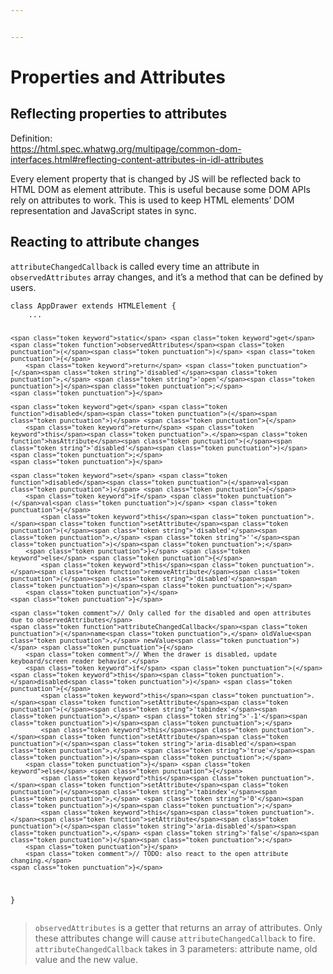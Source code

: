 ```yaml
---


---
```


<h1 id="properties-and-attributes">Properties and Attributes</h1>
<h2 id="reflecting-properties-to-attributes">Reflecting properties to attributes</h2>
<p>Definition:<br>
<a href="https://html.spec.whatwg.org/multipage/common-dom-interfaces.html#reflecting-content-attributes-in-idl-attributes">https://html.spec.whatwg.org/multipage/common-dom-interfaces.html#reflecting-content-attributes-in-idl-attributes</a></p>
<p>Every element property that is changed by JS will be reflected back to HTML DOM as element attribute. This is useful because some DOM APIs rely on attributes to work. This is used to keep HTML elements’ DOM representation and JavaScript states in sync.</p>
<h2 id="reacting-to-attribute-changes">Reacting to attribute changes</h2>
<p><code>attributeChangedCallback</code> is called every time an attribute in <code>observedAttributes</code> array changes, and it’s a method that can be defined by users.</p>
<pre class=" language-javascript"><code class="prism  language-javascript"><span class="token keyword">class</span> <span class="token class-name">AppDrawer</span> <span class="token keyword">extends</span> <span class="token class-name">HTMLElement</span> <span class="token punctuation">{</span>
    <span class="token operator">...</span>

    <span class="token keyword">static</span> <span class="token keyword">get</span> <span class="token function">observedAttributes</span><span class="token punctuation">(</span><span class="token punctuation">)</span> <span class="token punctuation">{</span>
        <span class="token keyword">return</span> <span class="token punctuation">[</span><span class="token string">'disabled'</span><span class="token punctuation">,</span> <span class="token string">'open'</span><span class="token punctuation">]</span><span class="token punctuation">;</span>
    <span class="token punctuation">}</span>

    <span class="token keyword">get</span> <span class="token function">disabled</span><span class="token punctuation">(</span><span class="token punctuation">)</span> <span class="token punctuation">{</span>
        <span class="token keyword">return</span> <span class="token keyword">this</span><span class="token punctuation">.</span><span class="token function">hasAttribute</span><span class="token punctuation">(</span><span class="token string">'disabled'</span><span class="token punctuation">)</span><span class="token punctuation">;</span>
    <span class="token punctuation">}</span>

    <span class="token keyword">set</span> <span class="token function">disabled</span><span class="token punctuation">(</span>val<span class="token punctuation">)</span> <span class="token punctuation">{</span>
        <span class="token keyword">if</span> <span class="token punctuation">(</span>val<span class="token punctuation">)</span> <span class="token punctuation">{</span>
            <span class="token keyword">this</span><span class="token punctuation">.</span><span class="token function">setAttribute</span><span class="token punctuation">(</span><span class="token string">'disabled'</span><span class="token punctuation">,</span> <span class="token string">''</span><span class="token punctuation">)</span><span class="token punctuation">;</span>
        <span class="token punctuation">}</span> <span class="token keyword">else</span> <span class="token punctuation">{</span>
            <span class="token keyword">this</span><span class="token punctuation">.</span><span class="token function">removeAttribute</span><span class="token punctuation">(</span><span class="token string">'disabled'</span><span class="token punctuation">)</span><span class="token punctuation">;</span>
        <span class="token punctuation">}</span>
    <span class="token punctuation">}</span>

    <span class="token comment">// Only called for the disabled and open attributes due to observedAttributes</span>
    <span class="token function">attributeChangedCallback</span><span class="token punctuation">(</span>name<span class="token punctuation">,</span> oldValue<span class="token punctuation">,</span> newValue<span class="token punctuation">)</span> <span class="token punctuation">{</span>
        <span class="token comment">// When the drawer is disabled, update keyboard/screen reader behavior.</span>
        <span class="token keyword">if</span> <span class="token punctuation">(</span><span class="token keyword">this</span><span class="token punctuation">.</span>disabled<span class="token punctuation">)</span> <span class="token punctuation">{</span>
            <span class="token keyword">this</span><span class="token punctuation">.</span><span class="token function">setAttribute</span><span class="token punctuation">(</span><span class="token string">'tabindex'</span><span class="token punctuation">,</span> <span class="token string">'-1'</span><span class="token punctuation">)</span><span class="token punctuation">;</span>
            <span class="token keyword">this</span><span class="token punctuation">.</span><span class="token function">setAttribute</span><span class="token punctuation">(</span><span class="token string">'aria-disabled'</span><span class="token punctuation">,</span> <span class="token string">'true'</span><span class="token punctuation">)</span><span class="token punctuation">;</span>
        <span class="token punctuation">}</span> <span class="token keyword">else</span> <span class="token punctuation">{</span>
            <span class="token keyword">this</span><span class="token punctuation">.</span><span class="token function">setAttribute</span><span class="token punctuation">(</span><span class="token string">'tabindex'</span><span class="token punctuation">,</span> <span class="token string">'0'</span><span class="token punctuation">)</span><span class="token punctuation">;</span>
            <span class="token keyword">this</span><span class="token punctuation">.</span><span class="token function">setAttribute</span><span class="token punctuation">(</span><span class="token string">'aria-disabled'</span><span class="token punctuation">,</span> <span class="token string">'false'</span><span class="token punctuation">)</span><span class="token punctuation">;</span>
        <span class="token punctuation">}</span>
        <span class="token comment">// TODO: also react to the open attribute changing.</span>
    <span class="token punctuation">}</span>
<span class="token punctuation">}</span>
</code></pre>
<blockquote>
<p><code>observedAttributes</code> is a getter that returns an array of attributes. Only these attributes change will cause <code>attributeChangedCallback</code> to fire.<br>
<code>attributeChangedCallback</code> takes in 3 parameters: attribute name, old value and the new value.</p>
</blockquote>

